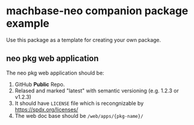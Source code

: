 # machbase-neo companion package example

Use this package as a template for creating your own package.

## neo pkg web application

The neo pkg web application should be:

1. GitHub **Public** Repo.
2. Relased and marked "latest" with semantic versioning (e.g. 1.2.3 or v1.2.3)
3. It should have `LICENSE` file which is recongnizable by https://spdx.org/licenses/
4. The web doc base should be `/web/apps/{pkg-name}/`

